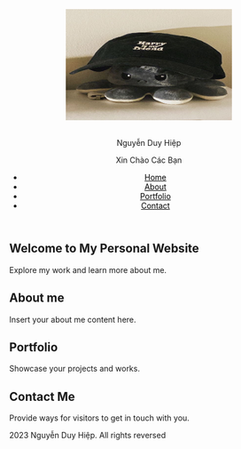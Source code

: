 
<html lang="en">
    <head>
        <title>Nguyễn Duy Hiệp- Personal Website</title>
        <meta charset="utf-8">
        <meta name="viewport" content="width=device-width, initial-scale=1.0">
        <link rel="stylesheet" href="CSS/styles.css">
         <!-- <style>
      * {
        box-sizing: border-box;
      }
      body {
        font-family: Arial, Helvetica, sans-serif;  
      }
      header {
        background-color: #000000;
        text-align: center;
        font-size: 20px ;
        color: white;
      }
     nav{text-align: left;}
     .main-menu{color: #000000;
      background-color: #ffffff;
     }
      </style>-->
    </head>
    <body>
        <header>
            <div class="profile-image">
                    <img src="image/anhmot.jpg" alt="diemne" width="300" Height="200">
            </div>
            <div class="profile-info">
                <h2></h2>Nguyễn Duy Hiệp</h2>
                <p>Xin Chào Các Bạn</p>
            </div>
            <nav class="main-menu">
                <ul>
                    <li><a style= "color:#000000;" href ="#home"> Home </a> </li>
                    <li><a style= "color:#000000;" href="#about" >About </a></li>
                    <li><a style= "color:#000000;" href="#portfolio" >Portfolio  </a></li>
                    <li><a style= "color:#000000;" href="#contact" > Contact </a></li>
                   </ul> 
            </nav>
        </header>
        <main>
            <section id="home">
                <div class="container">
                    <h2>Welcome to My Personal Website </h2>
                    <p>Explore my work and learn more about me.</p>
                </div>
            </section>
            <section id="about">
                <div class="container">
                    <h2>About me</h2>
                    <p>Insert your about me content here.</p>
                </div>
            </section>
            <section id="portfolio">
                <div class="container">
                    <h2>Portfolio </h2>
                    <p>Showcase your projects and works.</p>
                </div>
            </section>
            <section id="contact">
                <div class="container">
                    <h2>Contact Me</h2>
                    <p>Provide ways for visitors to get in touch with you.</p>
                </div>
            </section>
        </main>
        <footer>
            <div class="container">
                <p>2023 Nguyễn Duy Hiệp. All rights reversed</p>
            </div>
        </footer>
    </body>
</htm
